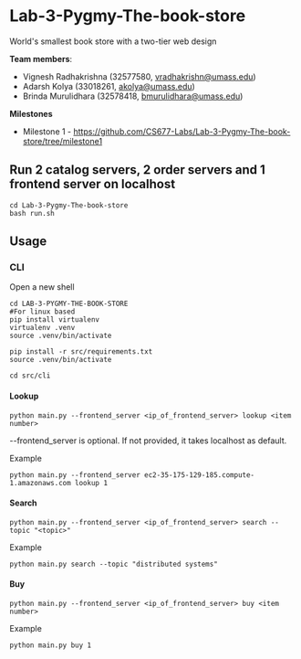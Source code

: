 # Lab-3-Pygmy-The-book-store
World's smallest book store with a two-tier web design

**Team members**: 
  * Vignesh Radhakrishna (32577580, vradhakrishn@umass.edu)
  * Adarsh Kolya (33018261, akolya@umass.edu)
  * Brinda Murulidhara (32578418, bmurulidhara@umass.edu)

**Milestones**
- Milestone 1 - https://github.com/CS677-Labs/Lab-3-Pygmy-The-book-store/tree/milestone1

## Run 2 catalog servers, 2 order servers and 1 frontend server on localhost
```
cd Lab-3-Pygmy-The-book-store
bash run.sh
```

## Usage
### CLI
Open a new shell
```
cd LAB-3-PYGMY-THE-BOOK-STORE
#For linux based
pip install virtualenv
virtualenv .venv
source .venv/bin/activate

pip install -r src/requirements.txt
source .venv/bin/activate

cd src/cli
```
#### Lookup 
```
python main.py --frontend_server <ip_of_frontend_server> lookup <item number>
```

--frontend_server is optional. If not provided, it takes localhost as default.

Example
```
python main.py --frontend_server ec2-35-175-129-185.compute-1.amazonaws.com lookup 1
```

#### Search
```
python main.py --frontend_server <ip_of_frontend_server> search --topic "<topic>"
```

Example
```
python main.py search --topic "distributed systems"
```

#### Buy
```
python main.py --frontend_server <ip_of_frontend_server> buy <item number>
```

Example
```
python main.py buy 1
```

